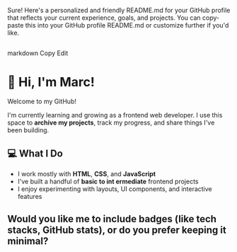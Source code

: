 Sure! Here's a personalized and friendly README.md for your GitHub profile that reflects your current experience, goals, and projects. You can copy-paste this into your GitHub profile README.md or customize further if you'd like.

##
markdown
Copy
Edit


# 👋 Hi, I'm Marc!

Welcome to my GitHub!

I'm currently learning and growing as a frontend web developer. I use this space to **archive my projects**, track my progress, and share things I've been building.

## 💻 What I Do

- I work mostly with **HTML**, **CSS**, and **JavaScript**
- I've built a handful of **basic to int ermediate** frontend projects
- I enjoy experimenting with layouts, UI components, and interactive features



##  Would you like me to include badges (like tech stacks, GitHub stats), or do you prefer keeping it minimal?
